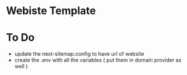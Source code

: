 # Webiste Template


# To Do
 - update the next-sitemap.config to have url of website
- create the .env with all the variables ( put them in domain provider as well )